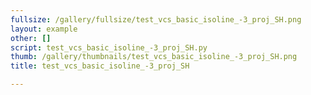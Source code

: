```yaml
---
fullsize: /gallery/fullsize/test_vcs_basic_isoline_-3_proj_SH.png
layout: example
other: []
script: test_vcs_basic_isoline_-3_proj_SH.py
thumb: /gallery/thumbnails/test_vcs_basic_isoline_-3_proj_SH.png
title: test_vcs_basic_isoline_-3_proj_SH

---
```

